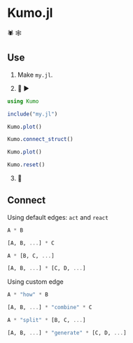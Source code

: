 # Kumo.jl

:spider: :spider_web:

## Use

1. Make `my.jl`.

2. :high_heel: :arrow_forward:

```jl
using Kumo

include("my.jl")

Kumo.plot()

Kumo.connect_struct()

Kumo.plot()

Kumo.reset()
```

3. :checkered_flag:

## Connect

Using default edges: `act` and `react`

```jl
A * B

[A, B, ...] * C

A * [B, C, ...]

[A, B, ...] * [C, D, ...]
```

Using custom edge

```jl
A * "how" * B

[A, B, ...] * "combine" * C

A * "split" * [B, C, ...]

[A, B, ...] * "generate" * [C, D, ...]
```
